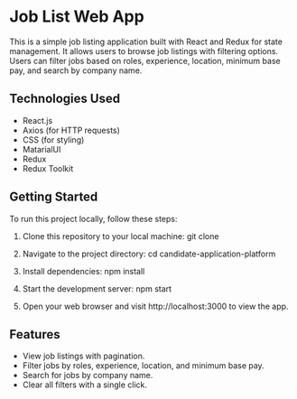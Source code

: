 # Job List Web App

This is a simple job listing application built with React and Redux for state management. It allows users to browse job listings with filtering options. Users can filter jobs based on roles, experience, location, minimum base pay, and search by company name.

## Technologies Used

- React.js
- Axios (for HTTP requests)
- CSS (for styling)
- MatarialUI
- Redux
- Redux Toolkit

## Getting Started

To run this project locally, follow these steps:

1. Clone this repository to your local machine: git clone <repository-url>

2. Navigate to the project directory: cd candidate-application-platform

3. Install dependencies: npm install

4. Start the development server: npm start

5. Open your web browser and visit http://localhost:3000 to view the app.

## Features
- View job listings with pagination.
- Filter jobs by roles, experience, location, and minimum base pay.
- Search for jobs by company name.
- Clear all filters with a single click.